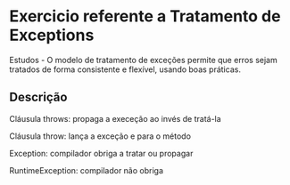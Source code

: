 
# Exercicio referente a Tratamento de Exceptions
Estudos - O modelo de tratamento de exceções permite que erros sejam tratados de forma consistente e flexível, usando boas práticas.

## Descrição
Cláusula throws: propaga a execeção ao invés de tratá-la

Cláusula throw: lança a exceção e para o método

Exception: compilador obriga a tratar ou propagar

RuntimeException: compilador não obriga
